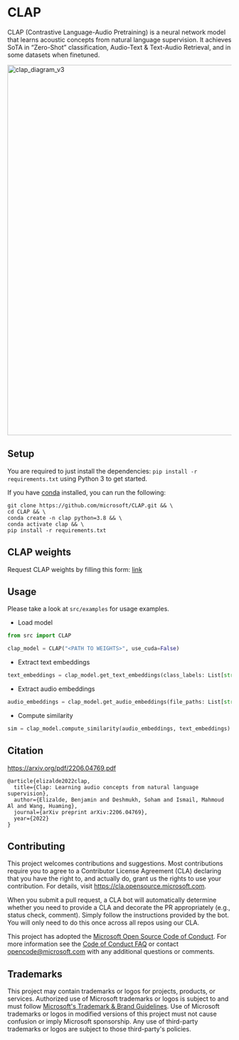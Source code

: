 # CLAP

CLAP (Contrastive Language-Audio Pretraining) is a neural network model that learns acoustic concepts from natural language supervision. It achieves SoTA in “Zero-Shot” classification, Audio-Text & Text-Audio Retrieval, and in some datasets when finetuned.

<img width="832" alt="clap_diagram_v3" src="https://user-images.githubusercontent.com/26778834/199842089-39ef6a2e-8abb-4338-bdfe-680abab70f53.png">

## Setup

You are required to just install the dependencies: `pip install -r requirements.txt` using Python 3 to get started.

If you have [conda](https://www.anaconda.com) installed, you can run the following: 

```shell
git clone https://github.com/microsoft/CLAP.git && \
cd CLAP && \
conda create -n clap python=3.8 && \
conda activate clap && \
pip install -r requirements.txt
```

## CLAP weights
Request CLAP weights by filling this form: [link](https://forms.office.com/r/ULb4k9GL1F)


## Usage

Please take a look at `src/examples` for usage examples. 

- Load model
```python
from src import CLAP 

clap_model = CLAP("<PATH TO WEIGHTS>", use_cuda=False)
```

- Extract text embeddings
```python
text_embeddings = clap_model.get_text_embeddings(class_labels: List[str])
```

- Extract audio embeddings
```python
audio_embeddings = clap_model.get_audio_embeddings(file_paths: List[str])
```

- Compute similarity 
```python
sim = clap_model.compute_similarity(audio_embeddings, text_embeddings)
```

## Citation
https://arxiv.org/pdf/2206.04769.pdf
```
@article{elizalde2022clap,
  title={Clap: Learning audio concepts from natural language supervision},
  author={Elizalde, Benjamin and Deshmukh, Soham and Ismail, Mahmoud Al and Wang, Huaming},
  journal={arXiv preprint arXiv:2206.04769},
  year={2022}
}
```

## Contributing

This project welcomes contributions and suggestions.  Most contributions require you to agree to a
Contributor License Agreement (CLA) declaring that you have the right to, and actually do, grant us
the rights to use your contribution. For details, visit https://cla.opensource.microsoft.com.

When you submit a pull request, a CLA bot will automatically determine whether you need to provide
a CLA and decorate the PR appropriately (e.g., status check, comment). Simply follow the instructions
provided by the bot. You will only need to do this once across all repos using our CLA.

This project has adopted the [Microsoft Open Source Code of Conduct](https://opensource.microsoft.com/codeofconduct/).
For more information see the [Code of Conduct FAQ](https://opensource.microsoft.com/codeofconduct/faq/) or
contact [opencode@microsoft.com](mailto:opencode@microsoft.com) with any additional questions or comments.

## Trademarks

This project may contain trademarks or logos for projects, products, or services. Authorized use of Microsoft 
trademarks or logos is subject to and must follow 
[Microsoft's Trademark & Brand Guidelines](https://www.microsoft.com/en-us/legal/intellectualproperty/trademarks/usage/general).
Use of Microsoft trademarks or logos in modified versions of this project must not cause confusion or imply Microsoft sponsorship.
Any use of third-party trademarks or logos are subject to those third-party's policies.
